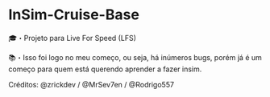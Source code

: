 # InSim-Cruise-Base

🎓・Projeto para Live For Speed (LFS)

📚・Isso foi logo no meu começo, ou seja, há inúmeros bugs, porém já é um começo para quem está querendo aprender a fazer insim.

Créditos: @zrickdev / @MrSev7en / @Rodrigo557

